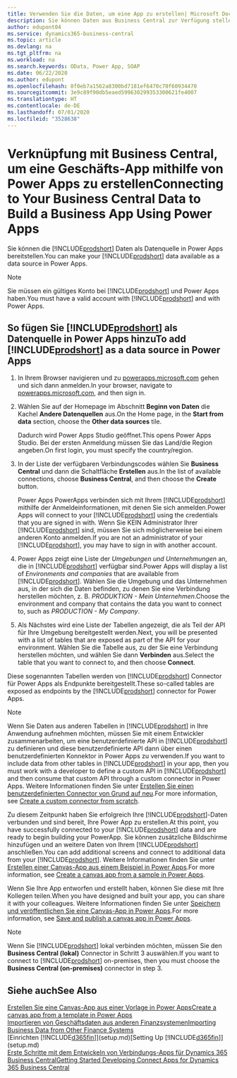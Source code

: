 ```yaml
---
title: Verwenden Sie die Daten, um eine App zu erstellen| Microsoft Docs
description: Sie können Daten aus Business Central zur Verfügung stellen und eine OData URL Ihrer Webdienste festlegen, um eine Geschäfts-App mithilfe von Power Apps zu erstellen.
author: edupont04
ms.service: dynamics365-business-central
ms.topic: article
ms.devlang: na
ms.tgt_pltfrm: na
ms.workload: na
ms.search.keywords: OData, Power App, SOAP
ms.date: 06/22/2020
ms.author: edupont
ms.openlocfilehash: 8f0eb7a1562a8300bd7181ef6470c70f60934470
ms.sourcegitcommit: 3e9c89f90db5eaed599630299353300621fe4007
ms.translationtype: HT
ms.contentlocale: de-DE
ms.lasthandoff: 07/01/2020
ms.locfileid: "3528638"
---
```

# <a name="connecting-to-your-business-central-data-to-build-a-business-app-using-power-apps"></a><span data-ttu-id="f17ff-103">Verknüpfung mit Business Central, um eine Geschäfts-App mithilfe von Power Apps zu erstellen</span><span class="sxs-lookup"><span data-stu-id="f17ff-103">Connecting to Your Business Central Data to Build a Business App Using Power Apps</span></span>

<span data-ttu-id="f17ff-104">Sie können die [!INCLUDE[prodshort](includes/prodshort.md)] Daten als Datenquelle in Power Apps bereitstellen.</span><span class="sxs-lookup"><span data-stu-id="f17ff-104">You can make your [!INCLUDE[prodshort](includes/prodshort.md)] data available as a data source in Power Apps.</span></span>  

> [!NOTE]  
> <span data-ttu-id="f17ff-105">Sie müssen ein gültiges Konto bei [!INCLUDE[prodshort](includes/prodshort.md)] und Power Apps haben.</span><span class="sxs-lookup"><span data-stu-id="f17ff-105">You must have a valid account with [!INCLUDE[prodshort](includes/prodshort.md)] and with Power Apps.</span></span>  

## <a name="to-add-prodshort-as-a-data-source-in-power-apps"></a><span data-ttu-id="f17ff-106">So fügen Sie [!INCLUDE[prodshort](includes/prodshort.md)] als Datenquelle in Power Apps hinzu</span><span class="sxs-lookup"><span data-stu-id="f17ff-106">To add [!INCLUDE[prodshort](includes/prodshort.md)] as a data source in Power Apps</span></span>

1. <span data-ttu-id="f17ff-107">In Ihrem Browser navigieren und zu [powerapps.microsoft.com](https://powerapps.microsoft.com/) gehen und sich dann anmelden.</span><span class="sxs-lookup"><span data-stu-id="f17ff-107">In your browser, navigate to [powerapps.microsoft.com](https://powerapps.microsoft.com/), and then sign in.</span></span>
2. <span data-ttu-id="f17ff-108">Wählen Sie auf der Homepage im Abschnitt **Beginn von Daten** die Kachel **Andere Datenquellen** aus.</span><span class="sxs-lookup"><span data-stu-id="f17ff-108">On the Home page, in the **Start from data** section, choose the **Other data sources** tile.</span></span>  

    <span data-ttu-id="f17ff-109">Dadurch wird Power Apps Studio geöffnet.</span><span class="sxs-lookup"><span data-stu-id="f17ff-109">This opens Power Apps Studio.</span></span> <span data-ttu-id="f17ff-110">Bei der ersten Anmeldung müssen Sie das Land/die Region angeben.</span><span class="sxs-lookup"><span data-stu-id="f17ff-110">On first login, you must specify the country/region.</span></span>  
3. <span data-ttu-id="f17ff-111">In der Liste der verfügbaren Verbindungscodes wählen Sie **Business Central** und dann die Schaltfläche **Erstellen** aus.</span><span class="sxs-lookup"><span data-stu-id="f17ff-111">In the list of available connections, choose **Business Central**, and then choose the **Create** button.</span></span>

    <span data-ttu-id="f17ff-112">Power Apps PowerApps verbinden sich mit Ihrem [!INCLUDE[prodshort](includes/prodshort.md)] mithilfe der Anmeldeinformationen, mit denen Sie sich anmelden.</span><span class="sxs-lookup"><span data-stu-id="f17ff-112">Power Apps will connect to your [!INCLUDE[prodshort](includes/prodshort.md)] using the credentials that you are signed in with.</span></span> <span data-ttu-id="f17ff-113">Wenn Sie KEIN Administrator Ihrer [!INCLUDE[prodshort](includes/prodshort.md)] sind, müssen Sie sich möglicherweise bei einem anderen Konto anmelden.</span><span class="sxs-lookup"><span data-stu-id="f17ff-113">If you are not an administrator of your [!INCLUDE[prodshort](includes/prodshort.md)], you may have to sign in with another account.</span></span>  

4. <span data-ttu-id="f17ff-114">Power Apps zeigt eine Liste der *Umgebungen und Unternehmungen* an, die in [!INCLUDE[prodshort](includes/prodshort.md)] verfügbar sind.</span><span class="sxs-lookup"><span data-stu-id="f17ff-114">Power Apps will display a list of *Environments and companies* that are available from [!INCLUDE[prodshort](includes/prodshort.md)].</span></span> <span data-ttu-id="f17ff-115">Wählen Sie die Umgebung und das Unternehmen aus, in der sich die Daten befinden, zu denen Sie eine Verbindung herstellen möchten, z. B. *PRODUKTION - Mein Unternehmen*.</span><span class="sxs-lookup"><span data-stu-id="f17ff-115">Choose the environment and company that contains the data you want to connect to, such as *PRODUCTION - My Company*.</span></span>  

5. <span data-ttu-id="f17ff-116">Als Nächstes wird eine Liste der Tabellen angezeigt, die als Teil der API für Ihre Umgebung bereitgestellt werden.</span><span class="sxs-lookup"><span data-stu-id="f17ff-116">Next, you will be presented with a list of tables that are exposed as part of the API for your environment.</span></span> <span data-ttu-id="f17ff-117">Wählen Sie die Tabelle aus, zu der Sie eine Verbindung herstellen möchten, und wählen Sie dann **Verbinden** aus.</span><span class="sxs-lookup"><span data-stu-id="f17ff-117">Select the table that you want to connect to, and then choose **Connect**.</span></span>

<span data-ttu-id="f17ff-118">Diese sogenannten Tabellen werden von [!INCLUDE[prodshort](includes/prodshort.md)] Connector für Power Apps als Endpunkte bereitgestellt.</span><span class="sxs-lookup"><span data-stu-id="f17ff-118">These so-called tables are exposed as endpoints by the [!INCLUDE[prodshort](includes/prodshort.md)] connector for Power Apps.</span></span>  

> [!NOTE]
> <span data-ttu-id="f17ff-119">Wenn Sie Daten aus anderen Tabellen in [!INCLUDE[prodshort](includes/prodshort.md)] in Ihre Anwendung aufnehmen möchten, müssen Sie mit einem Entwickler zusammenarbeiten, um eine benutzerdefinierte API in [!INCLUDE[prodshort](includes/prodshort.md)] zu definieren und diese benutzerdefinierte API dann über einen benutzerdefinierten Konnektor in Power Apps zu verwenden.</span><span class="sxs-lookup"><span data-stu-id="f17ff-119">If you want to include data from other tables in [!INCLUDE[prodshort](includes/prodshort.md)] in your app, then you must work with a developer to define a custom API in [!INCLUDE[prodshort](includes/prodshort.md)] and then consume that custom API through a custom connector in Power Apps.</span></span> <span data-ttu-id="f17ff-120">Weitere Informationen finden Sie unter [Erstellen Sie einen benutzerdefinierten Connector von Grund auf neu](/connectors/custom-connectors/define-blank).</span><span class="sxs-lookup"><span data-stu-id="f17ff-120">For more information, see [Create a custom connector from scratch](/connectors/custom-connectors/define-blank).</span></span>  

<span data-ttu-id="f17ff-121">Zu diesem Zeitpunkt haben Sie erfolgreich Ihre [!INCLUDE[prodshort](includes/prodshort.md)]-Daten verbunden und sind bereit, Ihre Power App zu erstellen.</span><span class="sxs-lookup"><span data-stu-id="f17ff-121">At this point, you have successfully connected to your [!INCLUDE[prodshort](includes/prodshort.md)] data and are ready to begin building your PowerApp.</span></span> <span data-ttu-id="f17ff-122">Sie können zusätzliche Bildschirme hinzufügen und an weitere Daten von Ihrem [!INCLUDE[prodshort](includes/prodshort.md)] anschließen.</span><span class="sxs-lookup"><span data-stu-id="f17ff-122">You can add additional screens and connect to additional data from your [!INCLUDE[prodshort](includes/prodshort.md)].</span></span> <span data-ttu-id="f17ff-123">Weitere Informationen finden Sie unter [Erstellen einer Canvas-App aus einem Beispiel in Power Apps](/powerapps/maker/canvas-apps/open-and-run-a-sample-app).</span><span class="sxs-lookup"><span data-stu-id="f17ff-123">For more information, see [Create a canvas app from a sample in Power Apps](/powerapps/maker/canvas-apps/open-and-run-a-sample-app).</span></span>  

<span data-ttu-id="f17ff-124">Wenn Sie Ihre App entworfen und erstellt haben, können Sie diese mit Ihre Kollegen teilen.</span><span class="sxs-lookup"><span data-stu-id="f17ff-124">When you have designed and built your app, you can share it with your colleagues.</span></span> <span data-ttu-id="f17ff-125">Weitere Informationen finden Sie unter [Speichern und veröffentlichen Sie eine Canvas-App in Power Apps](/powerapps/maker/canvas-apps/save-publish-app).</span><span class="sxs-lookup"><span data-stu-id="f17ff-125">For more information, see [Save and publish a canvas app in Power Apps](/powerapps/maker/canvas-apps/save-publish-app).</span></span>  

> [!NOTE]
> <span data-ttu-id="f17ff-126">Wenn Sie [!INCLUDE[prodshort](includes/prodshort.md)] lokal verbinden möchten, müssen Sie den **Business Central (lokal)** Connector in Schritt 3 auswählen.</span><span class="sxs-lookup"><span data-stu-id="f17ff-126">If you want to connect to [!INCLUDE[prodshort](includes/prodshort.md)] on-premises, then you must choose the **Business Central (on-premises)** connector in step 3.</span></span>  

## <a name="see-also"></a><span data-ttu-id="f17ff-127">Siehe auch</span><span class="sxs-lookup"><span data-stu-id="f17ff-127">See Also</span></span>

[<span data-ttu-id="f17ff-128">Erstellen Sie eine Canvas-App aus einer Vorlage in Power Apps</span><span class="sxs-lookup"><span data-stu-id="f17ff-128">Create a canvas app from a template in Power Apps</span></span>](/powerapps/maker/canvas-apps/get-started-test-drive)  
[<span data-ttu-id="f17ff-129">Importieren von Geschäftsdaten aus anderen Finanzsystemen</span><span class="sxs-lookup"><span data-stu-id="f17ff-129">Importing Business Data from Other Finance Systems</span></span>](across-import-data-configuration-packages.md)  
<span data-ttu-id="f17ff-130">[Einrichten [!INCLUDE[d365fin](includes/d365fin_md.md)]](setup.md)</span><span class="sxs-lookup"><span data-stu-id="f17ff-130">[Setting Up [!INCLUDE[d365fin](includes/d365fin_md.md)]](setup.md)</span></span>  
[<span data-ttu-id="f17ff-131">Erste Schritte mit dem Entwickeln von Verbindungs-Apps für Dynamics 365 Business Central</span><span class="sxs-lookup"><span data-stu-id="f17ff-131">Getting Started Developing Connect Apps for Dynamics 365 Business Central</span></span>](/dynamics365/business-central/dev-itpro/developer/devenv-develop-connect-apps)  
